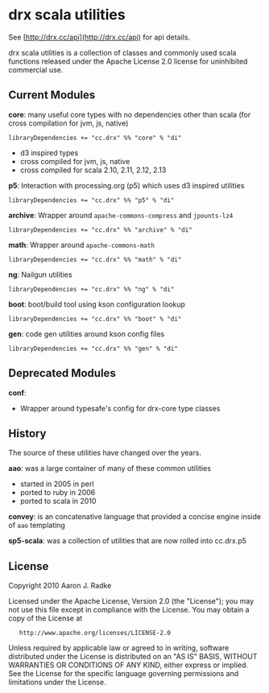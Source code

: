 drx scala utilities
==============

See [http://drx.cc/api](http://drx.cc/api) for api details.

drx scala utilities is a collection of classes and commonly used 
scala functions released under the Apache License 2.0 license for
uninhibited commercial use.

## Current Modules

**core**: many useful core types with no dependencies other than scala (for cross compilation for jvm, js, native)

    libraryDependencies += "cc.drx" %% "core" % "di"

- d3 inspired types
- cross compiled for jvm, js, native
- cross compiled for scala 2.10, 2.11, 2.12, 2.13

**p5**: Interaction with processing.org (p5) which uses d3 inspired utilities

    libraryDependencies += "cc.drx" %% "p5" % "di"

**archive**:  Wrapper around `apache-commons-compress` and `jpounts-lz4`

    libraryDependencies += "cc.drx" %% "archive" % "di"

**math**:  Wrapper around `apache-commons-math`

    libraryDependencies += "cc.drx" %% "math" % "di"

**ng**:  Nailgun utilities

    libraryDependencies += "cc.drx" %% "ng" % "di"

**boot**: boot/build tool using kson configuration lookup

    libraryDependencies += "cc.drx" %% "boot" % "di"

**gen**: code gen utilities around kson config files

    libraryDependencies += "cc.drx" %% "gen" % "di"


## Deprecated Modules

**conf**:

- Wrapper around typesafe's config for drx-core type classes

## History

The source of these utilities have changed over the years.

**aao**: was a large container of many of these common utilities

- started in 2005 in perl 
- ported to ruby in 2006
- ported to scala in 2010

**convey**: is an concatenative language that provided a concise engine inside of `aao` templating

**sp5-scala**: was a collection of utilities that are now rolled into cc.drx.p5

## License

   Copyright 2010 Aaron J. Radke

   Licensed under the Apache License, Version 2.0 (the "License");
   you may not use this file except in compliance with the License.
   You may obtain a copy of the License at

       http://www.apache.org/licenses/LICENSE-2.0

   Unless required by applicable law or agreed to in writing, software
   distributed under the License is distributed on an "AS IS" BASIS,
   WITHOUT WARRANTIES OR CONDITIONS OF ANY KIND, either express or implied.
   See the License for the specific language governing permissions and
   limitations under the License.

